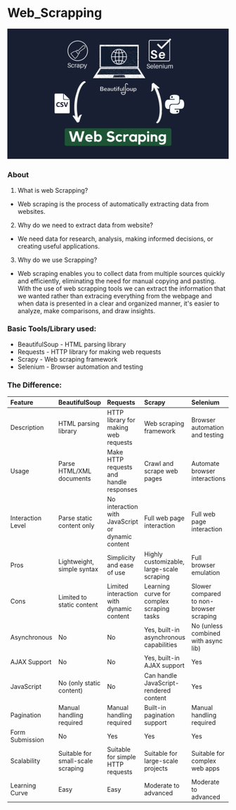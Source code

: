 # Web_Scrapping
![Web Scrapping](https://github.com/JOCRZ/Web_Scrapping/blob/main/web_scrapping.png?raw=true)

### About
 1. What is web Scrapping?
 - Web scraping is the process of automatically extracting data from websites.
 2. Why do we need to extract data from website?
  - We need data for research, analysis, making informed decisions, or creating useful applications. 
3. Why do we use Scrapping?
 - Web scraping enables you to collect data from multiple sources quickly and efficiently, eliminating the need for manual copying and pasting. With the use of web scrapping tools we can extract the information that we wanted rather than extracing everything from the webpage and when data is presented in a clear and organized manner, it's easier to analyze, make comparisons, and draw insights. 

### Basic Tools/Library used:
- BeautifulSoup - HTML parsing library
- Requests -	HTTP library for making web requests
- Scrapy	- Web scraping framework
- Selenium	- Browser automation and testing

### The Difference:

| Feature | BeautifulSoup | Requests | Scrapy | Selenium |
|:--- |:--- |:--- |:--- |:--- |
| Description | HTML parsing library | HTTP library for making web requests | Web scraping framework | Browser automation and testing |
| Usage | Parse HTML/XML documents | Make HTTP requests and handle responses | Crawl and scrape web pages | Automate browser interactions |
| Interaction Level | Parse static content only | No interaction with JavaScript or dynamic content | Full web page interaction | Full web page interaction |
| Pros | Lightweight, simple syntax | Simplicity and ease of use | Highly customizable, large-scale scraping | Full browser emulation |
| Cons | Limited to static content | Limited interaction with dynamic content | Learning curve for complex scraping tasks | Slower compared to non-browser scraping |
| Asynchronous | No | No | Yes, built-in asynchronous capabilities | No (unless combined with async lib) |
| AJAX Support | No | No | Yes, built-in AJAX support | Yes |
| JavaScript | No (only static content) | No | Can handle JavaScript-rendered content | Yes |
| Pagination | Manual handling required | Manual handling required | Built-in pagination support | Manual handling required |
| Form Submission | No | Yes | Yes | Yes |
| Scalability | Suitable for small-scale scraping | Suitable for simple HTTP requests | Suitable for large-scale projects | Suitable for complex web apps |
| Learning Curve | Easy | Easy | Moderate to advanced | Moderate to advanced |
